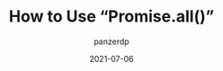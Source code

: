 ---
author: panzerdp
date: 2021-07-06
layout: post.njk
tags:
  - javascript
target_url: https://dmitripavlutin.com/promise-all/
title: How to Use “Promise.all()”
---